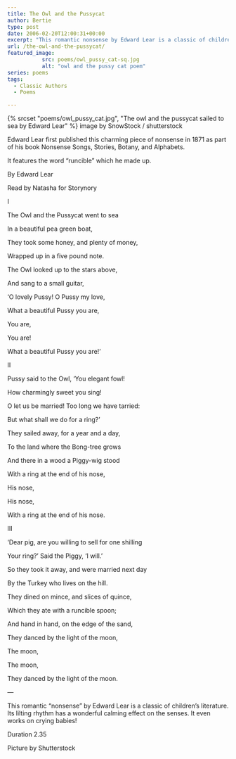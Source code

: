 ```yaml
---
title: The Owl and the Pussycat
author: Bertie
type: post
date: 2006-02-20T12:00:31+00:00
excerpt: "This romantic nonsense by Edward Lear is a classic of children's literature.  Its lilting rhythm has a wonderfully calming effect on the senses. "
url: /the-owl-and-the-pussycat/
featured_image: 
           src: poems/owl_pussy_cat-sq.jpg
           alt: "owl and the pussy cat poem"
series: poems
tags:
  - Classic Authors
  - Poems

---
```

{% srcset "poems/owl_pussy_cat.jpg", "The owl and the pussycat sailed to sea by Edward Lear" %}
image by SnowStock / shutterstock

Edward Lear first published this charming piece of nonsense in 1871 as part of his book Nonsense Songs, Stories, Botany, and Alphabets.

It features the word “runcible” which he made up.

By Edward Lear
  
Read by Natasha for Storynory
  
<span id="more-115"></span>
  
I

The Owl and the Pussycat went to sea
  
In a beautiful pea green boat,
  
They took some honey, and plenty of money,
  
Wrapped up in a five pound note.
  
The Owl looked up to the stars above,
  
And sang to a small guitar,
  
‘O lovely Pussy! O Pussy my love,
  
What a beautiful Pussy you are,
  
You are,
  
You are!
  
What a beautiful Pussy you are!’

<!--more-->

II

Pussy said to the Owl, ‘You elegant fowl!
  
How charmingly sweet you sing!
  
O let us be married! Too long we have tarried:
  
But what shall we do for a ring?’
  
They sailed away, for a year and a day,
  
To the land where the Bong-tree grows
  
And there in a wood a Piggy-wig stood
  
With a ring at the end of his nose,
  
His nose,
  
His nose,
  
With a ring at the end of his nose.

III

‘Dear pig, are you willing to sell for one shilling
  
Your ring?’ Said the Piggy, ‘I will.’
  
So they took it away, and were married next day
  
By the Turkey who lives on the hill.
  
They dined on mince, and slices of quince,
  
Which they ate with a runcible spoon;
  
And hand in hand, on the edge of the sand,
  
They danced by the light of the moon,
  
The moon,
  
The moon,
  
They danced by the light of the moon.

—

This romantic “nonsense” by Edward Lear is a classic of children’s literature. Its lilting rhythm has a wonderful calming effect on the senses. It even works on crying babies!

Duration 2.35

Picture by Shutterstock
